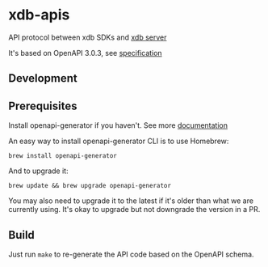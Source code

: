 # xdb-apis
API protocol between xdb SDKs and [xdb server](https://github.com/xdblab/xdb)

It's based on OpenAPI 3.0.3, see [specification](https://spec.openapis.org/oas/v3.0.3)

## Development

## Prerequisites

Install openapi-generator if you haven't. See more [documentation](https://openapi-generator.tech/docs/installation)

An easy way to install openapi-generator CLI is to use Homebrew:
```
brew install openapi-generator
```

And to upgrade it:
```
brew update && brew upgrade openapi-generator
```

You may also need to upgrade it to the latest if it's older than what we are currently using.
It's okay to upgrade but not downgrade the version in a PR.


## Build
Just run `make` to re-generate the API code based on the OpenAPI schema. 

